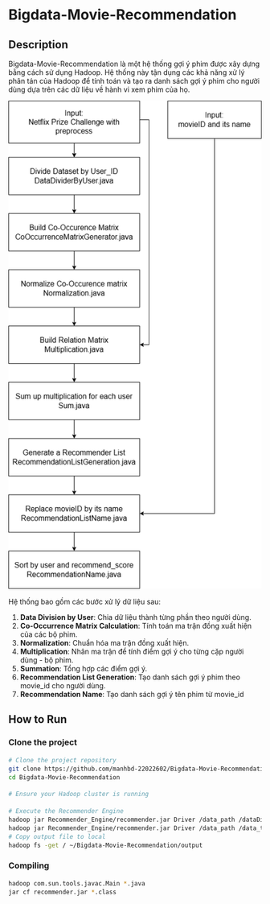 # Bigdata-Movie-Recommendation

## Description
Bigdata-Movie-Recommendation là một hệ thống gợi ý phim được xây dựng bằng cách sử dụng Hadoop. Hệ thống này tận dụng các khả năng xử lý phân tán của Hadoop để tính toán và tạo ra danh sách gợi ý phim cho người dùng dựa trên các dữ liệu về hành vi xem phim của họ. 

![Bigdata Architecture](https://github.com/manhbd-22022602/Bigdata-Movie-Recommendation/blob/main/Pictures-Diagrams/System_diagram.png)

Hệ thống bao gồm các bước xử lý dữ liệu sau:
1. **Data Division by User**: Chia dữ liệu thành từng phần theo người dùng.
2. **Co-Occurrence Matrix Calculation**: Tính toán ma trận đồng xuất hiện của các bộ phim.
3. **Normalization**: Chuẩn hóa ma trận đồng xuất hiện.
4. **Multiplication**: Nhân ma trận để tính điểm gợi ý cho từng cặp người dùng - bộ phim.
5. **Summation**: Tổng hợp các điểm gợi ý.
6. **Recommendation List Generation**: Tạo danh sách gợi ý phim theo movie_id cho người dùng.
7. **Recommendation Name**: Tạo danh sách gợi ý tên phim từ movie_id
## How to Run

### Clone the project
```bash
# Clone the project repository
git clone https://github.com/manhbd-22022602/Bigdata-Movie-Recommendation.git
cd Bigdata-Movie-Recommendation

# Ensure your Hadoop cluster is running

# Execute the Recommender Engine
hadoop jar Recommender_Engine/recommender.jar Driver /data_path /dataDividedByUser /coOccurrenceMatrix /Normalize /Multiplication /Sum /RecommendationList
hadoop jar Recommender_Engine/recommender.jar Driver /data_path /data_titles_path /dataDividedByUser /coOccurrenceMatrix /Normalize /Multiplication /Sum /RecommendationList /RecommendationListName /RecommendName
# Copy output file to local
hadoop fs -get / ~/Bigdata-Movie-Recommendation/output
```

 ### Compiling
 ```bash
hadoop com.sun.tools.javac.Main *.java
jar cf recommender.jar *.class
```
